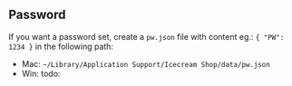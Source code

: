 ## Password

If you want a password set, create a `pw.json` file with content eg.: `{ "PW": 1234 }` in the following path:

- Mac: `~/Library/Application Support/Icecream Shop/data/pw.json`
- Win: todo:
